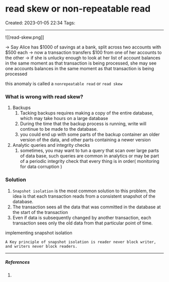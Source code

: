 # read skew or non-repeatable read
Created: 2023-01-05 22:34
Tags: 
____


![[read-skew.png]]

-> Say Alice has $1000 of savings at a bank, split across two accounts with $500 each
-> now a transaction transfers $100 from one of her accounts to the other
-> if she is unlucky enough to look at her list of account balances in the same moment as that transaction is being processed, she may see one accounts balances in the same moment as that transaction is being processed


this anomaly is called a `nonrepeatable read` or `read skew`

### What is wrong with read skew?

1. Backups
	1. Tacking backups requires making a copy of the entire database, which may take hours on a large database
	2. During the time that the backup process is running, write  will continue to be made to the database.
	3. you could end up with some parts of the backup container an older version of the data, and other parts containing a newer version
2. Analytic queries and integrity checks
	1. sometimes, you may want to tun a query that scan over large parts of data base, such queries are common in analytics or may be part of a periodic integrity check that every thing is in order( monitoring for data corruption )

### Solution

1. `Snapshot isolation` is the most common solution to this problem, the idea is that each transaction reads from a consistent snapshot of the database.
2. The transaction sees all the data that was committed in the database at the start of the transaction
3. Even if data is subsequently changed by another transaction, each transaction sees only the old data from that particular point of time.

implementing snapshot isolation


```ad-quote
A Key principle of snapshot isolation is reader never block writer, and writers never block readers.
```


_____
##### References
1.


